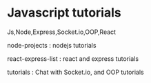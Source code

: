 # Javascript tutorials
Js,Node,Express,Socket.io,OOP,React
  <p>node-projects : nodejs tutorials</p>
  <p>react-express-list : react and express tutorials</p>
  <p>tutorials : Chat with Socket.io, and OOP tutorials</p>
